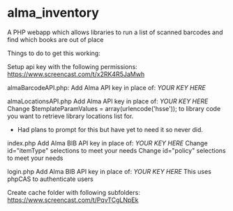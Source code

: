 # alma_inventory
A PHP webapp which allows libraries to run a list of scanned barcodes and find which books are out of place

Things to do to get this working:

Setup api key with the following permissions:
https://www.screencast.com/t/x2RK4R5JaMwh

almaBarcodeAPI.php:
Add Alma API key in place of: *YOUR KEY HERE*

almaLocationsAPI.php
Add Alma API key in place of: *YOUR KEY HERE*
Change $templateParamValues = array(urlencode('hsse')); to library code you want to retrieve library locations list for.
* Had plans to prompt for this but have yet to need it so never did.

index.php
Add Alma BIB API key in place of: *YOUR KEY HERE*
Change id="itemType" selections to meet your needs
Change id="policy" selections to meet your needs

login.php
Add Alma BIB API key in place of: *YOUR KEY HERE*
This uses phpCAS to authenticate users

Create cache folder with following subfolders:
https://www.screencast.com/t/PqvTCgLNpEk
